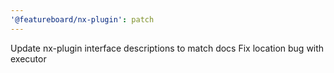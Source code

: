 ```yaml
---
'@featureboard/nx-plugin': patch
---
```


Update nx-plugin interface descriptions to match docs
Fix location bug with executor
